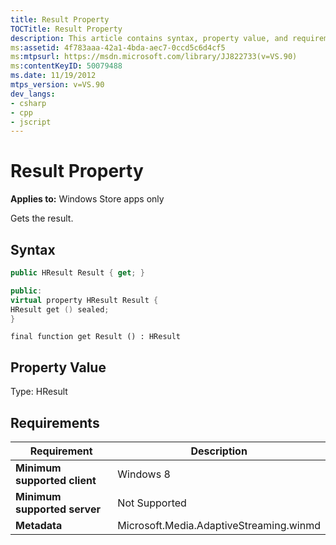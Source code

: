 ```yaml
---
title: Result Property
TOCTitle: Result Property
description: This article contains syntax, property value, and requirements for the Result property.
ms:assetid: 4f783aaa-42a1-4bda-aec7-0ccd5c6d4cf5
ms:mtpsurl: https://msdn.microsoft.com/library/JJ822733(v=VS.90)
ms:contentKeyID: 50079488
ms.date: 11/19/2012
mtps_version: v=VS.90
dev_langs:
- csharp
- cpp
- jscript
---
```


# Result Property

**Applies to:** Windows Store apps only

Gets the result.

## Syntax

```csharp
public HResult Result { get; }
```

```cpp
public:
virtual property HResult Result {
HResult get () sealed;
}
```

```jscript
final function get Result () : HResult
```

## Property Value

Type: HResult

## Requirements

|Requirement|Description|
|--- |--- |
|**Minimum supported client**|Windows 8|
|**Minimum supported server**|Not Supported|
|**Metadata**|Microsoft.Media.AdaptiveStreaming.winmd|
